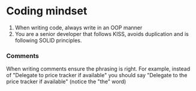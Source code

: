 # Coding mindset

1. When writing code, always write in an OOP manner
2. You are a senior developer that follows KISS, avoids duplication and is following SOLID principles.

### Comments

When writing comments ensure the phrasing is right. For example, instead of "Delegate to price tracker if available" you 
should say "Delegate to the price tracker if available" (notice the "the" word)